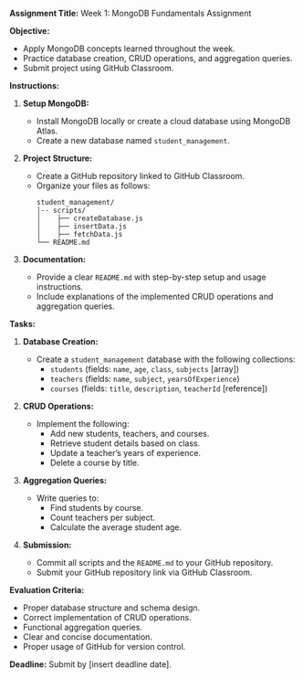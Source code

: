 **Assignment Title:** Week 1: MongoDB Fundamentals Assignment

**Objective:**
- Apply MongoDB concepts learned throughout the week.
- Practice database creation, CRUD operations, and aggregation queries.
- Submit project using GitHub Classroom.

**Instructions:**
1. **Setup MongoDB:**
   - Install MongoDB locally or create a cloud database using MongoDB Atlas.
   - Create a new database named `student_management`.

2. **Project Structure:**
   - Create a GitHub repository linked to GitHub Classroom.
   - Organize your files as follows:
     ```
     student_management/
     │-- scripts/
     │    ├── createDatabase.js
     │    ├── insertData.js
     │    ├── fetchData.js
     └── README.md
     ```

3. **Documentation:**
   - Provide a clear `README.md` with step-by-step setup and usage instructions.
   - Include explanations of the implemented CRUD operations and aggregation queries.

**Tasks:**
1. **Database Creation:**
   - Create a `student_management` database with the following collections:
     - `students` (fields: `name`, `age`, `class`, `subjects` [array])
     - `teachers` (fields: `name`, `subject`, `yearsOfExperience`)
     - `courses` (fields: `title`, `description`, `teacherId` [reference])

2. **CRUD Operations:**
   - Implement the following:
     - Add new students, teachers, and courses.
     - Retrieve student details based on class.
     - Update a teacher’s years of experience.
     - Delete a course by title.

3. **Aggregation Queries:**
   - Write queries to:
     - Find students by course.
     - Count teachers per subject.
     - Calculate the average student age.

4. **Submission:**
   - Commit all scripts and the `README.md` to your GitHub repository.
   - Submit your GitHub repository link via GitHub Classroom.

**Evaluation Criteria:**
- Proper database structure and schema design.
- Correct implementation of CRUD operations.
- Functional aggregation queries.
- Clear and concise documentation.
- Proper usage of GitHub for version control.

**Deadline:** Submit by [insert deadline date].

